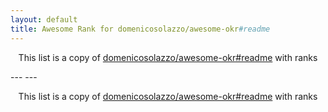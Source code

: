 ```yaml
---
layout: default
title: Awesome Rank for domenicosolazzo/awesome-okr#readme
---
```


<p align="center">
	This list is a copy of <a href="https://github.com/domenicosolazzo/awesome-okr#readme">domenicosolazzo/awesome-okr#readme</a> with ranks
</p>
---
---
<p align="center">
	This list is a copy of <a href="https://github.com/domenicosolazzo/awesome-okr#readme">domenicosolazzo/awesome-okr#readme</a> with ranks
</p>
